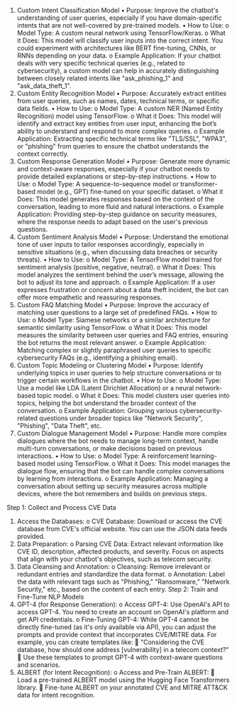 1. Custom Intent Classification Model
•	Purpose: Improve the chatbot's understanding of user queries, especially if you have domain-specific intents that are not well-covered by pre-trained models.
•	How to Use:
o	Model Type: A custom neural network using TensorFlow/Keras.
o	What it Does: This model will classify user inputs into the correct intent. You could experiment with architectures like BERT fine-tuning, CNNs, or RNNs depending on your data.
o	Example Application: If your chatbot deals with very specific technical queries (e.g., related to cybersecurity), a custom model can help in accurately distinguishing between closely related intents like "ask_phishing_1" and "ask_data_theft_1".
2. Custom Entity Recognition Model
•	Purpose: Accurately extract entities from user queries, such as names, dates, technical terms, or specific data fields.
•	How to Use:
o	Model Type: A custom NER (Named Entity Recognition) model using TensorFlow.
o	What it Does: This model will identify and extract key entities from user input, enhancing the bot’s ability to understand and respond to more complex queries.
o	Example Application: Extracting specific technical terms like "TLS/SSL", "WPA3", or "phishing" from queries to ensure the chatbot understands the context correctly.
3. Custom Response Generation Model
•	Purpose: Generate more dynamic and context-aware responses, especially if your chatbot needs to provide detailed explanations or step-by-step instructions.
•	How to Use:
o	Model Type: A sequence-to-sequence model or transformer-based model (e.g., GPT) fine-tuned on your specific dataset.
o	What it Does: This model generates responses based on the context of the conversation, leading to more fluid and natural interactions.
o	Example Application: Providing step-by-step guidance on security measures, where the response needs to adapt based on the user's previous questions.
4. Custom Sentiment Analysis Model
•	Purpose: Understand the emotional tone of user inputs to tailor responses accordingly, especially in sensitive situations (e.g., when discussing data breaches or security threats).
•	How to Use:
o	Model Type: A TensorFlow model trained for sentiment analysis (positive, negative, neutral).
o	What it Does: This model analyzes the sentiment behind the user’s message, allowing the bot to adjust its tone and approach.
o	Example Application: If a user expresses frustration or concern about a data theft incident, the bot can offer more empathetic and reassuring responses.
5. Custom FAQ Matching Model
•	Purpose: Improve the accuracy of matching user questions to a large set of predefined FAQs.
•	How to Use:
o	Model Type: Siamese networks or a similar architecture for semantic similarity using TensorFlow.
o	What it Does: This model measures the similarity between user queries and FAQ entries, ensuring the bot returns the most relevant answer.
o	Example Application: Matching complex or slightly paraphrased user queries to specific cybersecurity FAQs (e.g., identifying a phishing email).
6. Custom Topic Modeling or Clustering Model
•	Purpose: Identify underlying topics in user queries to help structure conversations or to trigger certain workflows in the chatbot.
•	How to Use:
o	Model Type: Use a model like LDA (Latent Dirichlet Allocation) or a neural network-based topic model.
o	What it Does: This model clusters user queries into topics, helping the bot understand the broader context of the conversation.
o	Example Application: Grouping various cybersecurity-related questions under broader topics like "Network Security", "Phishing", "Data Theft", etc.
7. Custom Dialogue Management Model
•	Purpose: Handle more complex dialogues where the bot needs to manage long-term context, handle multi-turn conversations, or make decisions based on previous interactions.
•	How to Use:
o	Model Type: A reinforcement learning-based model using TensorFlow.
o	What it Does: This model manages the dialogue flow, ensuring that the bot can handle complex conversations by learning from interactions.
o	Example Application: Managing a conversation about setting up security measures across multiple devices, where the bot remembers and builds on previous steps.


Step 1: Collect and Process CVE Data
1.	Access the Databases:
o	CVE Database: Download or access the CVE database from CVE's official website. You can use the JSON data feeds provided.
2.	Data Preparation:
o	Parsing CVE Data: Extract relevant information like CVE ID, description, affected products, and severity. Focus on aspects that align with your chatbot's objectives, such as telecom security.
3.	Data Cleansing and Annotation:
o	Cleansing: Remove irrelevant or redundant entries and standardize the data format.
o	Annotation: Label the data with relevant tags such as "Phishing," "Ransomware," "Network Security," etc., based on the content of each entry.
Step 2: Train and Fine-Tune NLP Models
1.	GPT-4 (for Response Generation):
o	Access GPT-4: Use OpenAI's API to access GPT-4. You need to create an account on OpenAI's platform and get API credentials.
o	Fine-Tuning GPT-4: While GPT-4 cannot be directly fine-tuned (as it's only available via API), you can adjust the prompts and provide context that incorporates CVE/MITRE data. For example, you can create templates like:
	"Considering the CVE database, how should one address [vulnerability] in a telecom context?"
	Use these templates to prompt GPT-4 with context-aware questions and scenarios.
2.	ALBERT (for Intent Recognition):
o	Access and Pre-Train ALBERT:
	Load a pre-trained ALBERT model using the Hugging Face Transformers library.
	Fine-tune ALBERT on your annotated CVE and MITRE ATT&CK data for intent recognition.
